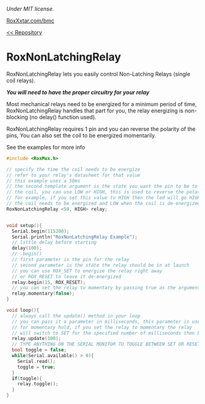 *Under MIT license.*

[RoxXxtar.com/bmc](https://www.roxxxtar.com/bmc)

[<< Repository](../README.md)

# RoxNonLatchingRelay

RoxNonLatchingRelay lets you easily control Non-Latching Relays (single coil relays).

***You will need to have the proper circuitry for your relay***

Most mechanical relays need to be energized for a minimum period of time, RoxNonLatchingRelay handles that part for you, the relay energizing is non-blocking (no delay() function used).

RoxNonLatchingRelay requires 1 pin and you can reverse the polarity of the pins, You can also set the coil to be energized momentarily.

See the examples for more info


```c++
#include <RoxMux.h>

// specify the time the coil needs to be energize
// refer to your relay's datasheet for that value
// this example uses a 50ms
// the second template argument is the state you want the pin to be to energize
// the coil, you can use LOW or HIGH, this is used to reverse the polarity
// for example, if you set this value to HIGH then the led will go HIGH when
// the coil needs to be energized and LOW when the coil is de-energized
RoxNonLatchingRelay <50, HIGH> relay;


void setup(){
  Serial.begin(115200);
  Serial.println("RoxNonLatchingRelay Example");
  // little delay before starting
  delay(100);
  // .begin()
  // first parameter is the pin for the relay
  // second parameter is the state the relay should be in at launch
  // you can use ROX_SET to energize the relay right away
  // or ROX_RESET to leave it de-energized
  relay.begin(15, ROX_RESET);
  // you can set the relay to momentary by passing true as the argument below
  relay.momentary(false);
}

void loop(){
  // always call the update() method in your loop
  // you can pass it a parameter in milliseconds, this parameter is used
  // for momentary hold, if you set the relay to momentary the relay
  // will switch to SET for the specified number of milliseconds then back to RESET
  relay.update(100);
  // TYPE ANYTHING ON THE SERIAL MONITOR TO TOGGLE BETWEEN SET OR RESET
  bool toggle = false;
  while(Serial.available() > 0){
    Serial.read();
    toggle = true;
  }
  if(toggle){
    relay.toggle();
  }
}
```
